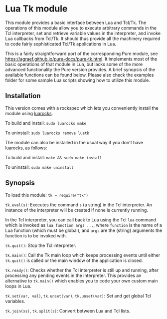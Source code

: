 # Lua Tk module

This module provides a basic interface between Lua and Tcl/Tk. The operations of this module allow you to execute arbitrary commands in the Tcl interpreter, set and retrieve variable values in the interpreter, and invoke Lua callbacks from Tcl/Tk. It should thus provide all the machinery required to code fairly sophisticated Tcl/Tk applications in Lua.

This is a fairly straightforward port of the corresponding Pure module, see <https://agraef.github.io/pure-docs/pure-tk.html>. It implements most of the basic operations of that module in Lua, but lacks some of the more advanced functionality the Pure version provides. A brief synopsis of the available functions can be found below. Please also check the examples folder for some sample Lua scripts showing how to utilize this module.

## Installation

This version comes with a rockspec which lets you conveniently install the module using [luarocks](https://luarocks.org/).

To build and install: `sudo luarocks make`

To uninstall: `sudo luarocks remove luatk`

The module can also be installed in the usual way if you don't have luarocks, as follows:

To build and install: `make && sudo make install`

To uninstall: `sudo make uninstall`

## Synopsis

To load this module: `tk = require("tk")`

`tk.eval(s)`: Executes the command `s` (a string) in the Tcl interpreter. An instance of the interpreter will be created if none is currently running.

In the Tcl interpreter, you can call back to Lua using the Tcl `lua` command which is invoked as `lua function args ...`, where `function` is the name of a Lua function (which must be global), and `args` are the (string) arguments the function is to be invoked with.

`tk.quit()`: Stop the Tcl interpreter.

`tk.main()`: Call the Tk main loop which keeps processing events until either `tk.quit()` is called or the main window of the application is closed.

`tk.ready()`: Checks whether the Tcl interpreter is still up and running, after processing any pending events in the interpreter. This provides an alternative to `tk.main()` which enables you to code your own custom main loops in Lua.

`tk.set(var, val)`, `tk.unset(var)`, `tk.unset(var)`: Set and get global Tcl variables.

`tk.join(xs)`, `tk.split(s)`: Convert between Lua and Tcl lists.
